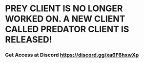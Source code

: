 # PREY CLIENT IS NO LONGER WORKED ON. A NEW CLIENT CALLED PREDATOR CLIENT IS RELEASED!

### Get Access at Discord https://discord.gg/xa6F6hxwXp
